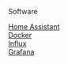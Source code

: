 Software

[Home Assistant](https://www.home-assistant.io/installation/)  
[Docker](https://www.docker.com/)  
[Influx](https://www.influxdata.com/blog/how-integrate-gafana-home-assistant/)  
[Grafana](https://grafana.com/solutions/home-assistant/monitor/)  

